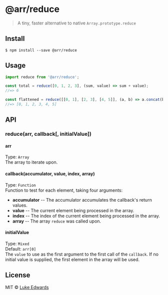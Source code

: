 # @arr/reduce

> A tiny, faster alternative to native `Array.prototype.reduce`

## Install

```
$ npm install --save @arr/reduce
```

## Usage

```js
import reduce from '@arr/reduce';

const total = reduce([0, 1, 2, 3], (sum, value) => sum + value);
//=> 6

const flattened = reduce([[0, 1], [2, 3], [4, 5]], (a, b) => a.concat(b), []);
//=> [0, 1, 2, 3, 4, 5]
```

## API

### reduce(arr, callback[, initialValue])

#### arr
Type: `Array`<br>
The array to iterate upon.

#### callback(accumulator, value, index, array)
Type: `Function`<br>
Function to test for each element, taking four arguments:

* **accumulator** -- The accumulator accumulates the callback's return values.
* **value** -- The current element being processed in the array.
* **index** -- The index of the current element being processed in the array.
* **array** -- The array `reduce` was called upon.

#### initialValue
Type: `Mixed`<br>
Default: `arr[0]`<br>
The `value` to use as the first argument to the first call of the `callback`. If no initial value is supplied, the first element in the array will be used.


## License

MIT © [Luke Edwards](http://lukeed.com)
